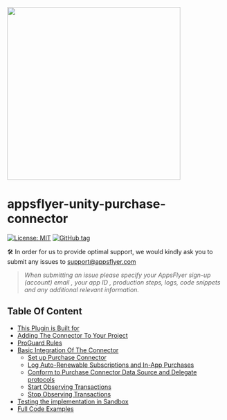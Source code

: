 <img src="https://massets.appsflyer.com/wp-content/uploads/2018/06/20092440/static-ziv_1TP.png"  width="400" >

# appsflyer-unity-purchase-connector

[![License: MIT](https://img.shields.io/badge/License-MIT-blue.svg)](https://opensource.org/licenses/MIT)
[![GitHub tag](https://img.shields.io/github/v/release/AppsFlyerSDK/appsflyer-apple-purchase-connector)](https://img.shields.io/github/v/release/AppsFlyerSDK/appsflyer-unity-plugin)


🛠 In order for us to provide optimal support, we would kindly ask you to submit any issues to support@appsflyer.com

> *When submitting an issue please specify your AppsFlyer sign-up (account) email , your app ID , production steps, logs, code snippets and any additional relevant information.*

## Table Of Content

- [This Plugin is Built for](./docs/purchaseConnectorUnity.md#prerequisites)
- [Adding The Connector To Your Project](./docs/purchaseConnectorUnity.md#adding-the-connector-to-your-project)
- [ProGuard Rules](./docs/purchaseConnectorUnity.md#proguard-rules)
- [Basic Integration Of The Connector](./docs/purchaseConnectorUnity.md#basic-integration)
  - [Set up Purchase Connector](./docs/purchaseConnectorUnity.md#set-up-purchase-connector)
  - [Log Auto-Renewable Subscriptions and In-App Purchases](./docs/purchaseConnectorUnity.md#log-auto-renewable-subscriptions-and-in-app-purchases)
  - [Conform to Purchase Connector Data Source and Delegate protocols](./docs/purchaseConnectorUnity.md#get-purchase-validation-callback)
  - [Start Observing Transactions](./docs/purchaseConnectorUnity.md#start-observing-transactions)
  - [Stop Observing Transactions](./docs/purchaseConnectorUnity.md#stop-observing-transactions)
- [Testing the implementation in Sandbox](./docs/purchaseConnectorUnity.md#testing-the-implementation-in-sandbox)
- [Full Code Examples](./docs/purchaseConnectorUnity.md#full-code-example)
